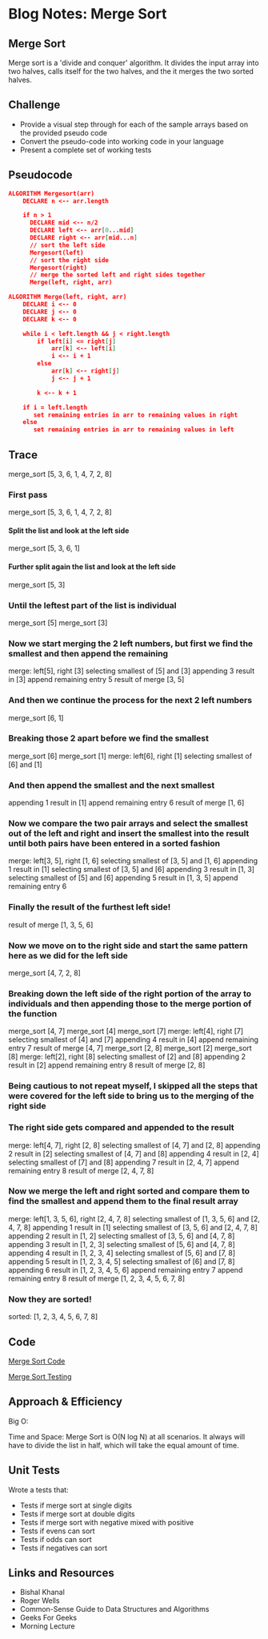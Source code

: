 # Blog Notes: Merge Sort

## Merge Sort
<!-- Short summary or background information -->
Merge sort is a 'divide and conquer' algorithm. It divides the input array into two halves, calls itself for the two halves, and the it merges the two sorted halves.

## Challenge
<!-- Description of the challenge -->
- Provide a visual step through for each of the sample arrays based on the provided pseudo code
- Convert the pseudo-code into working code in your language
- Present a complete set of working tests

## Pseudocode

```json
ALGORITHM Mergesort(arr)
    DECLARE n <-- arr.length

    if n > 1
      DECLARE mid <-- n/2
      DECLARE left <-- arr[0...mid]
      DECLARE right <-- arr[mid...n]
      // sort the left side
      Mergesort(left)
      // sort the right side
      Mergesort(right)
      // merge the sorted left and right sides together
      Merge(left, right, arr)

ALGORITHM Merge(left, right, arr)
    DECLARE i <-- 0
    DECLARE j <-- 0
    DECLARE k <-- 0

    while i < left.length && j < right.length
        if left[i] <= right[j]
            arr[k] <-- left[i]
            i <-- i + 1
        else
            arr[k] <-- right[j]
            j <-- j + 1

        k <-- k + 1

    if i = left.length
       set remaining entries in arr to remaining values in right
    else
       set remaining entries in arr to remaining values in left
```

## Trace

merge_sort [5, 3, 6, 1, 4, 7, 2, 8]

### First pass

merge_sort [5, 3, 6, 1, 4, 7, 2, 8]

#### Split the list and look at the left side

merge_sort [5, 3, 6, 1]

#### Further split again the list and look at the left side

merge_sort [5, 3]

### Until the leftest part of the list is individual

merge_sort [5]
merge_sort [3]

### Now we start merging the 2 left numbers, but first we find the smallest and then append the remaining

merge: left[5], right [3]
selecting smallest of [5] and [3]
appending 3
result in [3]
append remaining entry 5
result of merge [3, 5]

### And then we continue the process for the next 2 left numbers

merge_sort [6, 1]

### Breaking those 2 apart before we find the smallest

merge_sort [6]
merge_sort [1]
merge: left[6], right [1]
selecting smallest of [6] and [1]

### And then append the smallest and the next smallest

appending 1
result in [1]
append remaining entry 6
result of merge [1, 6]

### Now we compare the two pair arrays and select the smallest out of the left and right and insert the smallest into the result until both pairs have been entered in a sorted fashion

merge: left[3, 5], right [1, 6]
selecting smallest of [3, 5] and [1, 6]
appending 1
result in [1]
selecting smallest of [3, 5] and [6]
appending 3
result in [1, 3]
selecting smallest of [5] and [6]
appending 5
result in [1, 3, 5]
append remaining entry 6

### Finally the result of the furthest left side!

result of merge [1, 3, 5, 6]

### Now we move on to the right side and start the same pattern here as we did for the left side

merge_sort [4, 7, 2, 8]

### Breaking down the left side of the right portion of the array to individuals and then appending those to the merge portion of the function

merge_sort [4, 7]
merge_sort [4]
merge_sort [7]
merge: left[4], right [7]
selecting smallest of [4] and [7]
appending 4
result in [4]
append remaining entry 7
result of merge [4, 7]
merge_sort [2, 8]
merge_sort [2]
merge_sort [8]
merge: left[2], right [8]
selecting smallest of [2] and [8]
appending 2
result in [2]
append remaining entry 8
result of merge [2, 8]

### Being cautious to not repeat myself, I skipped all the steps that were covered for the left side to bring us to the merging of the right side

### The right side gets compared and appended to the result

merge: left[4, 7], right [2, 8]
selecting smallest of [4, 7] and [2, 8]
appending 2
result in [2]
selecting smallest of [4, 7] and [8]
appending 4
result in [2, 4]
selecting smallest of [7] and [8]
appending 7
result in [2, 4, 7]
append remaining entry 8
result of merge [2, 4, 7, 8]

### Now we merge the left and right sorted and compare them to find the smallest and append them to the final result array

merge: left[1, 3, 5, 6], right [2, 4, 7, 8]
selecting smallest of [1, 3, 5, 6] and [2, 4, 7, 8]
appending 1
result in [1]
selecting smallest of [3, 5, 6] and [2, 4, 7, 8]
appending 2
result in [1, 2]
selecting smallest of [3, 5, 6] and [4, 7, 8]
appending 3
result in [1, 2, 3]
selecting smallest of [5, 6] and [4, 7, 8]
appending 4
result in [1, 2, 3, 4]
selecting smallest of [5, 6] and [7, 8]
appending 5
result in [1, 2, 3, 4, 5]
selecting smallest of [6] and [7, 8]
appending 6
result in [1, 2, 3, 4, 5, 6]
append remaining entry 7
append remaining entry 8
result of merge [1, 2, 3, 4, 5, 6, 7, 8]

### Now they are sorted!

sorted: [1, 2, 3, 4, 5, 6, 7, 8]

## Code

[Merge Sort Code](/python/code_challenges/merge_sort.py)

[Merge Sort Testing](/python/tests/code_challenges/test_merge_sort.py)

## Approach & Efficiency
<!-- What approach did you take? Why? What is the Big O space/time for this approach? -->

Big O:

Time and Space: Merge Sort is O(N log N) at all scenarios. It always will have to divide the list in half, which will take the equal amount of time.

## Unit Tests
<!-- Description of each method publicly available to your Linked List -->
Wrote a tests that:

- Tests if merge sort at single digits
- Tests if merge sort at double digits
- Tests if merge sort with negative mixed with positive
- Tests if evens can sort
- Tests if odds can sort
- Tests if negatives can sort

## Links and Resources

- Bishal Khanal
- Roger Wells
- Common-Sense Guide to Data Structures and Algorithms
- Geeks For Geeks
- Morning Lecture
